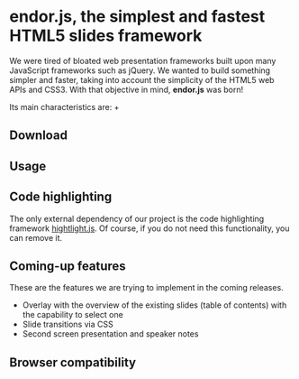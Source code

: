 # endor.js, the simplest and fastest HTML5 slides framework

We were tired of bloated web presentation frameworks built upon
many JavaScript frameworks such as jQuery. We wanted to build
something simpler and faster, taking into account the simplicity
of the HTML5 web APIs and CSS3. With that objective in mind,
**endor.js** was born!

Its main characteristics are:
+

## Download

## Usage

## Code highlighting

The only external dependency of our project is the code
highlighting framework [hightlight.js](https://highlightjs.org/).
Of course, if you do not need this functionality, you can
remove it.

## Coming-up features

These are the features we are trying to implement in
the coming releases.

+ Overlay with the overview of the existing slides
  (table of contents) with the
  capability to select one
+ Slide transitions via CSS
+ Second screen presentation and speaker notes

## Browser compatibility


